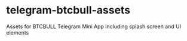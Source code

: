 # telegram-btcbull-assets
Assets for BTCBULL Telegram Mini App including splash screen and UI elements
